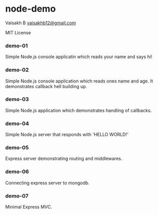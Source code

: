 node-demo
============

Vaisakh B
vaisakhb12@gmail.com

MIT License


### demo-01
Simple Node.js console applicatin which reads your name and says hi!

### demo-02
Simple Node.js console application which reads ones name and age. It demonstrates callback hell building up.

### demo-03
Simple Node.js application which demonstrates handling of callbacks.

### demo-04
Simple Node.js server that responds with 'HELLO WORLD!'

### demo-05
Express server demonstrating routing and middlewares.

### demo-06
Connecting express server to mongodb.

### demo-07
Minimal Express MVC.